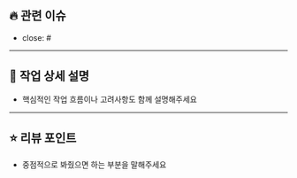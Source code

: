 ## 🔥 관련 이슈

- close: #

---

## 📝 작업 상세 설명
- 핵심적인 작업 흐름이나 고려사항도 함께 설명해주세요

---

## ⭐ 리뷰 포인트
- 중점적으로 봐줬으면 하는 부분을 말해주세요
